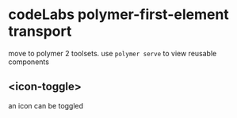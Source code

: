 #
# codeLabs polymer-first-element transport

move to polymer 2 toolsets.
use `polymer serve` to view reusable components

## \<icon-toggle\>

an icon can be toggled
